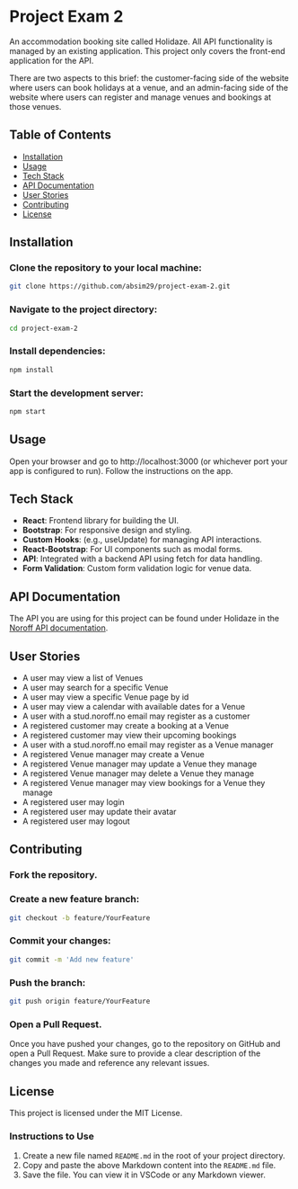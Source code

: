 # Project Exam 2

An accommodation booking site called Holidaze. All API functionality is managed by an existing application. This project only covers the front-end application for the API.

There are two aspects to this brief: the customer-facing side of the website where users can book holidays at a venue, and an admin-facing side of the website where users can register and manage venues and bookings at those venues.

## Table of Contents

- [Installation](#installation)
- [Usage](#usage)
- [Tech Stack](#tech-stack)
- [API Documentation](#api-documentation)
- [User Stories](#user-stories)
- [Contributing](#contributing)
- [License](#license)

## Installation

### Clone the repository to your local machine:

```bash
git clone https://github.com/absim29/project-exam-2.git
```

### Navigate to the project directory:

```bash
cd project-exam-2
```

### Install dependencies:

```bash
npm install
```

### Start the development server:

```bash
npm start
```

## Usage

Open your browser and go to http://localhost:3000 (or whichever port your app is configured to run). Follow the instructions on the app.

## Tech Stack

- **React**: Frontend library for building the UI.
- **Bootstrap**: For responsive design and styling.
- **Custom Hooks**: (e.g., useUpdate) for managing API interactions.
- **React-Bootstrap**: For UI components such as modal forms.
- **API**: Integrated with a backend API using fetch for data handling.
- **Form Validation**: Custom form validation logic for venue data.

## API Documentation

The API you are using for this project can be found under Holidaze in the [Noroff API documentation](https://docs.noroff.dev/docs/v2/).

## User Stories

- A user may view a list of Venues
- A user may search for a specific Venue
- A user may view a specific Venue page by id
- A user may view a calendar with available dates for a Venue
- A user with a stud.noroff.no email may register as a customer
- A registered customer may create a booking at a Venue
- A registered customer may view their upcoming bookings
- A user with a stud.noroff.no email may register as a Venue manager
- A registered Venue manager may create a Venue
- A registered Venue manager may update a Venue they manage
- A registered Venue manager may delete a Venue they manage
- A registered Venue manager may view bookings for a Venue they manage
- A registered user may login
- A registered user may update their avatar
- A registered user may logout

## Contributing

### Fork the repository.

### Create a new feature branch:

```bash
git checkout -b feature/YourFeature
```

### Commit your changes:

```bash
git commit -m 'Add new feature'
```

### Push the branch:

```bash
git push origin feature/YourFeature
```

### Open a Pull Request.

Once you have pushed your changes, go to the repository on GitHub and open a Pull Request. Make sure to provide a clear description of the changes you made and reference any relevant issues.

## License

This project is licensed under the MIT License.

### Instructions to Use

1. Create a new file named `README.md` in the root of your project directory.
2. Copy and paste the above Markdown content into the `README.md` file.
3. Save the file. You can view it in VSCode or any Markdown viewer.

